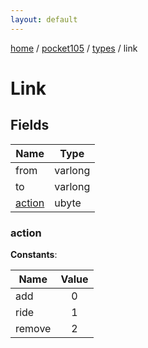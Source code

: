 ```yaml
---
layout: default
---
```


[home](/)  /  [pocket105](/protocol/pocket105)  /  [types](/protocol/pocket105/types)  /  link

# Link

## Fields

Name | Type
---|---
from | varlong
to | varlong
[action](#action) | ubyte

### action

**Constants**:

Name | Value
---|:---:
add | 0
ride | 1
remove | 2
